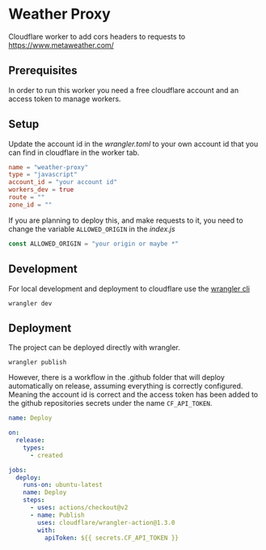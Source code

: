 # Weather Proxy

Cloudflare worker to add cors headers to requests to <https://www.metaweather.com/>

## Prerequisites

In order to run this worker you need a free cloudflare account and an access token to manage workers.

## Setup

Update the account id in the *wrangler.toml* to your own account id that you can find in cloudflare in the worker tab.

```toml
name = "weather-proxy"
type = "javascript"
account_id = "your account id"
workers_dev = true
route = ""
zone_id = ""
```

If you are planning to deploy this, and make requests to it, you need to change the variable `ALLOWED_ORIGIN` in the *index.js*

```javascript
const ALLOWED_ORIGIN = "your origin or maybe *"
```

## Development

For local development and deployment to cloudflare use the [wrangler cli](https://developers.cloudflare.com/workers/cli-wrangler)

```console
wrangler dev
```

## Deployment

The project can be deployed directly with wrangler.

```console
wrangler publish
```

However, there is a workflow in the .github folder that will deploy automatically on release, assuming everything is correctly configured. Meaning the account id is correct and the access token has been added to the github repositories secrets under the name `CF_API_TOKEN`.

```yml
name: Deploy

on:
  release:
    types:
      - created

jobs:
  deploy:
    runs-on: ubuntu-latest
    name: Deploy
    steps:
      - uses: actions/checkout@v2
      - name: Publish
        uses: cloudflare/wrangler-action@1.3.0
        with:
          apiToken: ${{ secrets.CF_API_TOKEN }}
```
